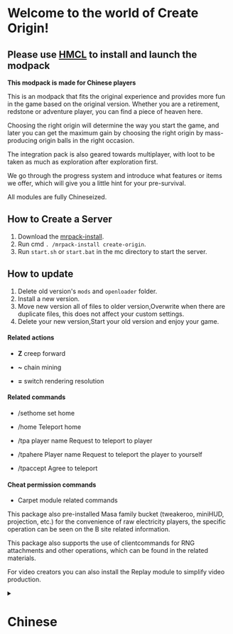 # Welcome to the world of Create Origin!

## Please use [HMCL](https://github.com/huanghongxun/HMCL/releases) to install and launch the modpack

**This modpack is made for Chinese players**

This is an modpack that fits the original experience and provides more fun in the game based on the original version. Whether you are a retirement, redstone or adventure player, you can find a piece of heaven here.

Choosing the right origin will determine the way you start the game, and later you can get the maximum gain by choosing the right origin by mass-producing origin balls in the right occasion.

The integration pack is also geared towards multiplayer, with loot to be taken as much as exploration after exploration first.

We go through the progress system and introduce what features or items we offer, which will give you a little hint for your pre-survival.

All modules are fully Chineseized.

## How to Create a Server

1. Download the [mrpack-install](https://github.com/nothub/mrpack-install/releases).
2. Run cmd `. /mrpack-install create-origin`.
3. Run `start.sh` or `start.bat` in the mc directory to start the server.

## How to update

1. Delete old version's `mods` and `openloader` folder.
2. Install a new version.
3. Move new version all of files to older version,Overwrite when there are duplicate files, this does not affect your custom settings.
4. Delete your new version,Start your old version and enjoy your game. 

#### Related actions

- **Z**  creep forward

- **~** chain mining

- **=** switch rendering resolution


#### Related commands

- /sethome set home

- /home Teleport home

- /tpa player name Request to teleport to player

- /tpahere Player name Request to teleport the player to yourself

- /tpaccept Agree to teleport



#### Cheat permission commands

- Carpet module related commands


This package also pre-installed Masa family bucket (tweakeroo, miniHUD, projection, etc.) for the convenience of raw electricity players, the specific operation can be seen on the B site related information.

This package also supports the use of clientcommands for RNG attachments and other operations, which can be found in the related materials.

For video creators you can also install the Replay module to simplify video production.

<details><summary><h1>Chinese</h1></summary>

<p>

## 欢迎加入起源创造的世界

## 请下载[HMCL](https://github.com/huanghongxun/HMCL/releases)最新开发版安装并启动整合包

这是一个贴合原版体验，并在原版的基础上提供更多游戏乐趣的整合包。无论你是养老、生电还是冒险玩家，在这里都能找到属于你的一片天地。

选择合适的起源将决定你开局方式，后期可以通过量产起源球在适合的场合选择适合的起源获得最大增益。

同时该整合包也是面向多人游戏的，先探索后探索一样有战利品可拿。

游戏没有提供任务系统，您只需关注进度页面，这将成为你前期发展的提示。

所有模组均有完整汉化。

## 创建服务器
1. 下载[mrpack-install](https://github.com/nothub/mrpack-install/releases)。
2. 运行`./mrpack-install create-origin`。
3. 运行mc目录下的`start.sh`或`start.bat`启动服务器。

## 如何更新

1. 删除旧版本的`mods`和`openloader`文件夹。
2. 安装新版本。
3. 将新版本的所有文件移到旧版本，当有重复的文件时就覆盖，这不影响你的自定义设置。
4. 删除你的新版本，启动你的旧版本并享受你的游戏。

#### 相关操作

- **Z** 匍匐前进

- **~** 连锁挖矿

- **=** 切换渲染分辨率





#### 相关指令

- /sethome 设置家

- /home 传送回家

- /tpa 玩家名 请求传送至玩家

- /tpahere 玩家名 请求将玩家传送至自己身边

- /tpaccept 同意传送



#### 作弊权限指令

- carpet  地毯模组相关指令



本整合包同时也预装了Masa全家桶（tweakeroo，miniHUD，投影等）方便生电玩家，具体操作可以B站查看相关资料。

同时本整合包支持使用clientcommands进行RNG附魔等操作，具体可以查阅相关资料。

对于视频创作者来说你也可以安装Replay模组来简化视频制作。



主要Mod：

Origin、Create、农夫乐事、Go Fish、自然主义、丰富的生态，结构变体，更好的下界，更好的末地，汤姆的简易存储

加入官方QQ群：790503003

</p>

</details>
